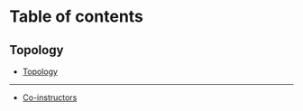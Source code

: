 # Table of contents

## Topology

* [Topology](README.md)

***

* [Co-instructors](co-instructors.md)
